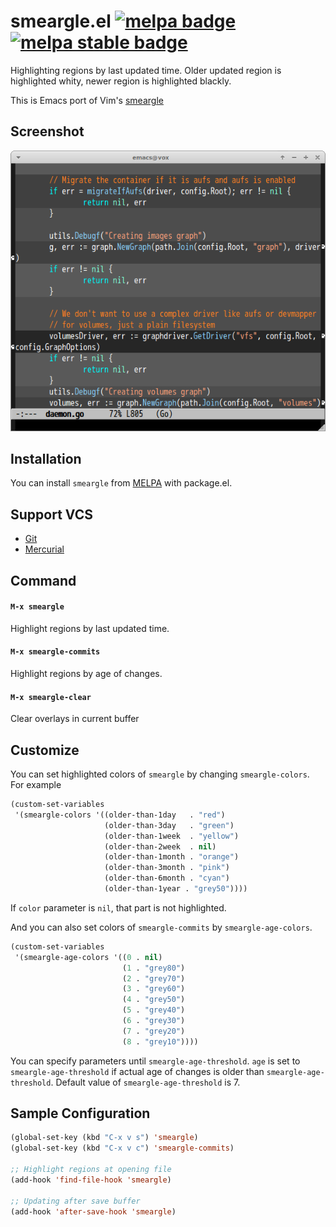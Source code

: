 # smeargle.el [![melpa badge][melpa-badge]][melpa-link] [![melpa stable badge][melpa-stable-badge]][melpa-stable-link]

Highlighting regions by last updated time.
Older updated region is highlighted whity, newer region is highlighted blackly.

This is Emacs port of Vim's [smeargle](https://github.com/FriedSock/smeargle)

## Screenshot

![smeargle](image/smeargle.png)


## Installation

You can install `smeargle` from [MELPA](https://melpa.org/) with package.el.


## Support VCS

- [Git](http://git-scm.com/)
- [Mercurial](http://mercurial.selenic.com/)

## Command

#### `M-x smeargle`

Highlight regions by last updated time.

#### `M-x smeargle-commits`

Highlight regions by age of changes.


#### `M-x smeargle-clear`

Clear overlays in current buffer


## Customize

You can set highlighted colors of `smeargle` by changing `smeargle-colors`.
For example

```lisp
(custom-set-variables
 '(smeargle-colors '((older-than-1day   . "red")
                     (older-than-3day   . "green")
                     (older-than-1week  . "yellow")
                     (older-than-2week  . nil)
                     (older-than-1month . "orange")
                     (older-than-3month . "pink")
                     (older-than-6month . "cyan")
                     (older-than-1year . "grey50"))))
```

If `color` parameter is `nil`, that part is not highlighted.

And you can also set colors of `smeargle-commits` by `smeargle-age-colors`.

```lisp
(custom-set-variables
 '(smeargle-age-colors '((0 . nil)
                         (1 . "grey80")
                         (2 . "grey70")
                         (3 . "grey60")
                         (4 . "grey50")
                         (5 . "grey40")
                         (6 . "grey30")
                         (7 . "grey20")
                         (8 . "grey10"))))
```

You can specify parameters until `smeargle-age-threshold`. `age` is set
to `smeargle-age-threshold` if actual age of changes is older than
`smeargle-age-threshold`. Default value of `smeargle-age-threshold` is 7.


## Sample Configuration

```lisp
(global-set-key (kbd "C-x v s") 'smeargle)
(global-set-key (kbd "C-x v c") 'smeargle-commits)

;; Highlight regions at opening file
(add-hook 'find-file-hook 'smeargle)

;; Updating after save buffer
(add-hook 'after-save-hook 'smeargle)
```

[melpa-link]: https://melpa.org/#/smeargle
[melpa-stable-link]: https://stable.melpa.org/#/smeargle
[melpa-badge]: https://melpa.org/packages/smeargle-badge.svg
[melpa-stable-badge]: https://stable.melpa.org/packages/smeargle-badge.svg

